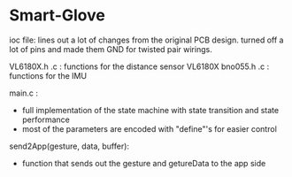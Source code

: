 # Smart-Glove

ioc file: lines out a lot of changes from the original PCB design. turned off a lot of pins and made them GND for twisted pair wirings. 

VL6180X.h .c : functions for the distance sensor VL6180X
bno055.h .c : functions for the IMU

main.c : 
- full implementation of the state machine with state transition and state performance
- most of the parameters are encoded with "define"'s for easier control

send2App(gesture, data, buffer): 
- function that sends out the gesture and getureData to the app side

